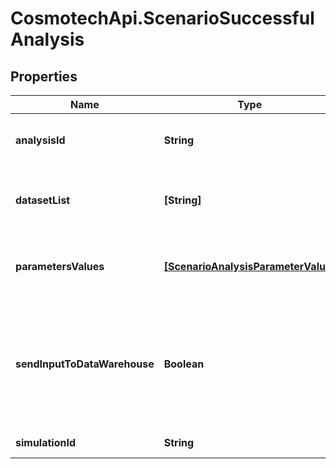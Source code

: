 # CosmotechApi.ScenarioSuccessfulAnalysis

## Properties

Name | Type | Description | Notes
------------ | ------------- | ------------- | -------------
**analysisId** | **String** | the Simulator Analysis Id associated with this Scenario | [optional] 
**datasetList** | **[String]** | the list of Dataset Id associated to this Scenario Analysis | [optional] 
**parametersValues** | [**[ScenarioAnalysisParameterValue]**](ScenarioAnalysisParameterValue.md) | the list of Simulator Analysis parameters values | [optional] 
**sendInputToDataWarehouse** | **Boolean** | whether or not the Dataset values and the input parameters values are send to the DataWarehouse prior to Simulation Run | [optional] 
**simulationId** | **String** | the Simulation Run Id | [optional] [readonly] 


